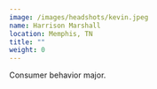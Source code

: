 ```yaml
---
image: /images/headshots/kevin.jpeg
name: Harrison Marshall
location: Memphis, TN
title: ""
weight: 0
---
```

Consumer behavior major.
